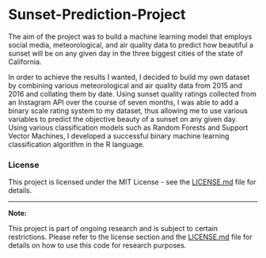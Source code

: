 # Sunset-Prediction-Project

The aim of the project was to build a machine learning model that employs social media, meteorological, and air quality data to predict how beautiful a sunset will be on any given day in the three biggest cities of the state of California. 

In order to achieve the results I wanted, I decided to build my own dataset by combining various meteorological and air quality data from 2015 and 2016 and collating them by date. Using sunset quality ratings collected from an Instagram API over the course of seven months, I was able to add a binary scale rating system to my dataset, thus allowing me to use various variables to predict the objective beauty of a sunset on any given day. Using various classification models such as Random Forests and Support Vector Machines, I developed a successful binary machine learning classification algorithm in the R language.

### License
This project is licensed under the MIT License - see the [LICENSE.md](LICENSE.md) file for details.

---

**Note:**

This project is part of ongoing research and is subject to certain restrictions. Please refer to the license section and the [LICENSE.md](LICENSE.md) file for details on how to use this code for research purposes.
